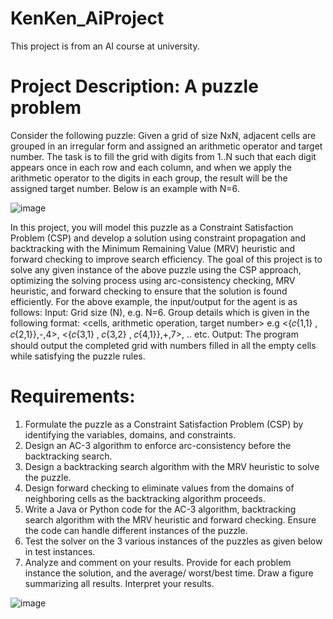 # KenKen_AiProject
This project is from an AI course at university.
# Project Description: A puzzle problem
Consider the following puzzle: Given a grid of size NxN, adjacent cells are grouped in an
irregular form and assigned an arithmetic operator and target number. The task is to fill the grid with
digits from 1..N such that each digit appears once in each row and each column, and when we apply
the arithmetic operator to the digits in each group, the result will be the assigned target number.
Below is an example with N=6.

 ![image](https://github.com/user-attachments/assets/3f0762c7-a537-4e37-9916-f5b3eb32a12d)

In this project, you will model this puzzle as a Constraint Satisfaction Problem (CSP) and develop a
solution using constraint propagation and backtracking with the Minimum Remaining Value (MRV)
heuristic and forward checking to improve search efficiency.
The goal of this project is to solve any given instance of the above puzzle using the CSP approach,
optimizing the solving process using arc-consistency checking, MRV heuristic, and forward
checking to ensure that the solution is found efficiently.
For the above example, the input/output for the agent is as follows:
Input:
Grid size (N), e.g. N=6.
Group details which is given in the following format: <cells, arithmetic operation, target
number> e.g <{𝑐{1,1}
, 𝑐{2,1}},-,4>, <{𝑐{3,1}
, 𝑐{3,2}
, 𝑐{4,1}},+,7>, .. etc.
Output:
The program should output the completed grid with numbers filled in all the empty cells while
satisfying the puzzle rules.
# Requirements:
1. Formulate the puzzle as a Constraint Satisfaction Problem (CSP) by identifying the variables,
domains, and constraints.  
2. Design an AC-3 algorithm to enforce arc-consistency before the backtracking search. 
3. Design a backtracking search algorithm with the MRV heuristic to solve the puzzle. 
4. Design forward checking to eliminate values from the domains of neighboring cells as the
backtracking algorithm proceeds.
5. Write a Java or Python code for the AC-3 algorithm, backtracking search algorithm with the MRV
heuristic and forward checking. Ensure the code can handle different instances of the puzzle.
6. Test the solver on the 3 various instances of the puzzles as given below in test instances. 
7. Analyze and comment on your results. Provide for each problem instance the solution, and the average/
worst/best time. Draw a figure summarizing all results. Interpret your results.


![image](https://github.com/user-attachments/assets/aaab74b8-67bd-4622-b567-02ca420157d3)

